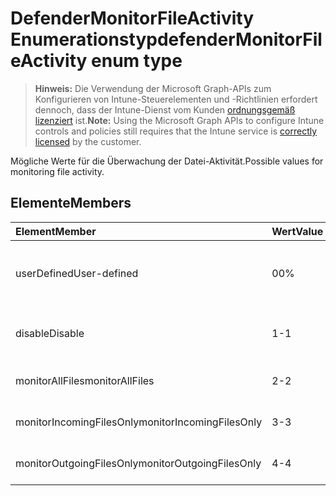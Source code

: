 # <a name="defendermonitorfileactivity-enum-type"></a><span data-ttu-id="a5c8a-101">DefenderMonitorFileActivity Enumerationstyp</span><span class="sxs-lookup"><span data-stu-id="a5c8a-101">defenderMonitorFileActivity enum type</span></span>

> <span data-ttu-id="a5c8a-102">**Hinweis:** Die Verwendung der Microsoft Graph-APIs zum Konfigurieren von Intune-Steuerelementen und -Richtlinien erfordert dennoch, dass der Intune-Dienst vom Kunden [ordnungsgemäß lizenziert](https://go.microsoft.com/fwlink/?linkid=839381) ist.</span><span class="sxs-lookup"><span data-stu-id="a5c8a-102">**Note:** Using the Microsoft Graph APIs to configure Intune controls and policies still requires that the Intune service is [correctly licensed](https://go.microsoft.com/fwlink/?linkid=839381) by the customer.</span></span>

<span data-ttu-id="a5c8a-103">Mögliche Werte für die Überwachung der Datei-Aktivität.</span><span class="sxs-lookup"><span data-stu-id="a5c8a-103">Possible values for monitoring file activity.</span></span>
## <a name="members"></a><span data-ttu-id="a5c8a-104">Elemente</span><span class="sxs-lookup"><span data-stu-id="a5c8a-104">Members</span></span>
|<span data-ttu-id="a5c8a-105">Element</span><span class="sxs-lookup"><span data-stu-id="a5c8a-105">Member</span></span>|<span data-ttu-id="a5c8a-106">Wert</span><span class="sxs-lookup"><span data-stu-id="a5c8a-106">Value</span></span>|<span data-ttu-id="a5c8a-107">Beschreibung</span><span class="sxs-lookup"><span data-stu-id="a5c8a-107">Description</span></span>|
|:---|:---|:---|
|<span data-ttu-id="a5c8a-108">userDefined</span><span class="sxs-lookup"><span data-stu-id="a5c8a-108">User-defined</span></span>|<span data-ttu-id="a5c8a-109">0</span><span class="sxs-lookup"><span data-stu-id="a5c8a-109">0%</span></span>|<span data-ttu-id="a5c8a-110">Benutzerdefiniert, Standardwert, nicht beabsichtigt.</span><span class="sxs-lookup"><span data-stu-id="a5c8a-110">User Defined, default value, no intent.</span></span>|
|<span data-ttu-id="a5c8a-111">disable</span><span class="sxs-lookup"><span data-stu-id="a5c8a-111">Disable</span></span>|<span data-ttu-id="a5c8a-112">1</span><span class="sxs-lookup"><span data-stu-id="a5c8a-112">-1</span></span>|<span data-ttu-id="a5c8a-113">Überwachung der Datei-Aktivität deaktivieren.</span><span class="sxs-lookup"><span data-stu-id="a5c8a-113">Disable monitoring file activity.</span></span>|
|<span data-ttu-id="a5c8a-114">monitorAllFiles</span><span class="sxs-lookup"><span data-stu-id="a5c8a-114">monitorAllFiles</span></span>|<span data-ttu-id="a5c8a-115">2</span><span class="sxs-lookup"><span data-stu-id="a5c8a-115">-2</span></span>|<span data-ttu-id="a5c8a-116">Alle Dateien überwachen.</span><span class="sxs-lookup"><span data-stu-id="a5c8a-116">Monitor all files.</span></span>|
|<span data-ttu-id="a5c8a-117">monitorIncomingFilesOnly</span><span class="sxs-lookup"><span data-stu-id="a5c8a-117">monitorIncomingFilesOnly</span></span>|<span data-ttu-id="a5c8a-118">3</span><span class="sxs-lookup"><span data-stu-id="a5c8a-118">-3</span></span>| <span data-ttu-id="a5c8a-119">Nur eingehende Dateien überwachen.</span><span class="sxs-lookup"><span data-stu-id="a5c8a-119">Monitor incoming files only.</span></span>|
|<span data-ttu-id="a5c8a-120">monitorOutgoingFilesOnly</span><span class="sxs-lookup"><span data-stu-id="a5c8a-120">monitorOutgoingFilesOnly</span></span>|<span data-ttu-id="a5c8a-121">4</span><span class="sxs-lookup"><span data-stu-id="a5c8a-121">-4</span></span>|<span data-ttu-id="a5c8a-122">Nur ausgehende Dateien überwachen.</span><span class="sxs-lookup"><span data-stu-id="a5c8a-122">Monitor outgoing files only.</span></span>|








